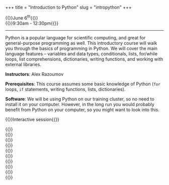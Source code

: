 +++
title = "Introduction to Python"
slug = "intropython"
+++

{{<cor>}}June 6<sup>th</sup>{{</cor>}}\
{{<cgr>}}9:30am - 12:30pm{{</cgr>}}

<!-- 3dayPython-menu.md, python3/ contains an updated version of this material, so might want to update it here -->
<!-- Course materials will be added here shortly before the start of the course. -->
<!-- Register for this course {{<a "link" "here">}}. -->

---

Python is a popular language for scientific computing, and great for general-purpose programming as well. This
introductory course will walk you through the basics of programming in Python. We will cover the main language
features – variables and data types, conditionals, lists, for/while loops, list comprehensions, dictionaries,
writing functions, and working with external libraries.

**Instructors**: Alex Razoumov

**Prerequisites**: This course assumes some basic knowledge of Python (`for` loops, `if` statements, writing
functions, lists, dictionaries).

**Software**: We will be using Python on our training cluster, so no need to install it on your computer. However, in
  the long run you would probably benefit from Python on your computer, so you might want to look into this.
  
<!-- During the workshop you will likely need a remote secure shell (SSH) client installed on your computer in -->
<!-- order to participate in the course exercises. On Windows we recommend [the free Home Edition of -->
<!-- MobaXterm](https://mobaxterm.mobatek.net/download.html). On Mac and Linux computers SSH is usually -->
<!-- pre-installed (try typing `ssh` in a terminal to make sure it is there). -->

{{<cor>}}Interactive session{{</cor>}}
<!-- {{<cgr>}}10:00am-noon Pacific{{</cgr>}} -->

{{<linktitle url="../python1/python-01-setup" text="Setup and running Jupyter notebooks">}} \
{{<linktitle url="../python1/python-02-variables" text="Variables and data types">}} \
{{<linktitle url="../python1/python-03-builtin" text="Built-in functions and help">}} \
{{<linktitle url="../python1/python-04-conditionals" text="Conditionals">}} \
{{<linktitle url="../python1/python-05-lists" text="Lists">}} \
{{<linktitle url="../python1/python-06-loops" text="Loops">}} \
{{<linktitle url="../python1/python-07-dictionaries" text="Dictionaries">}} \
{{<linktitle url="../python1/python-08-functions" text="Writing functions">}} \
{{<linktitle url="../python1/python-09-scope" text="Variable scope and other topics">}} \
{{<linktitle url="../python1/python-10-libraries" text="Libraries, virtual environments and packaging">}}
